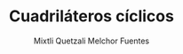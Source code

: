 ---
title: "Cuadriláteros cíclicos"
year: 2020
thumbnail: "assets/img/Logo-ommags.png"
topic: "Geometría"
file: "assets/pdf/Material/Cuadriláteros-cíclicos-2.pdf"
author: "Mixtli Quetzali Melchor Fuentes"
level: "Intermedio"
alttext: "4 buenos puntos; en un círculo."
---